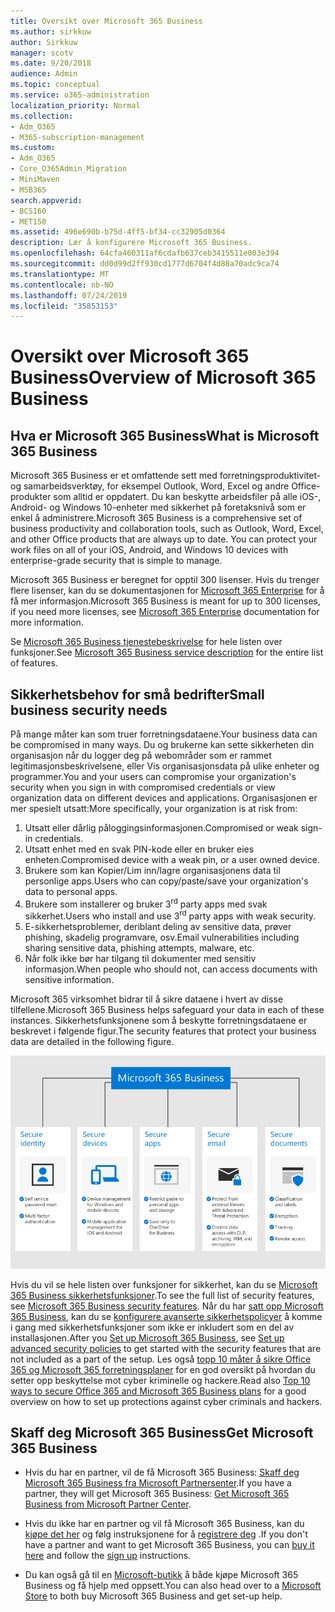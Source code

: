 ```yaml
---
title: Oversikt over Microsoft 365 Business
ms.author: sirkkuw
author: Sirkkuw
manager: scotv
ms.date: 9/20/2018
audience: Admin
ms.topic: conceptual
ms.service: o365-administration
localization_priority: Normal
ms.collection:
- Adm_O365
- M365-subscription-management
ms.custom:
- Adm_O365
- Core_O365Admin_Migration
- MiniMaven
- MSB365
search.appverid:
- BCS160
- MET150
ms.assetid: 496e690b-b75d-4ff5-bf34-cc32905d0364
description: Lær å konfigurere Microsoft 365 Business.
ms.openlocfilehash: 64cfa460311af6cdafb637ceb3415511e003e394
ms.sourcegitcommit: dd0d99d2ff930cd1777d6704f4d88a70adc9ca74
ms.translationtype: MT
ms.contentlocale: nb-NO
ms.lasthandoff: 07/24/2019
ms.locfileid: "35853153"
---
```

# <a name="overview-of-microsoft-365-business"></a><span data-ttu-id="7af4a-103">Oversikt over Microsoft 365 Business</span><span class="sxs-lookup"><span data-stu-id="7af4a-103">Overview of Microsoft 365 Business</span></span>

## <a name="what-is-microsoft-365-business"></a><span data-ttu-id="7af4a-104">Hva er Microsoft 365 Business</span><span class="sxs-lookup"><span data-stu-id="7af4a-104">What is Microsoft 365 Business</span></span>

<span data-ttu-id="7af4a-p101">Microsoft 365 Business er et omfattende sett med forretningsproduktivitet- og samarbeidsverktøy, for eksempel Outlook, Word, Excel og andre Office-produkter som alltid er oppdatert. Du kan beskytte arbeidsfiler på alle iOS-, Android- og Windows 10-enheter med sikkerhet på foretaksnivå som er enkel å administrere.</span><span class="sxs-lookup"><span data-stu-id="7af4a-p101">Microsoft 365 Business is a comprehensive set of business productivity and collaboration tools, such as Outlook, Word, Excel, and other Office products that are always up to date. You can protect your work files on all of your iOS, Android, and Windows 10 devices with enterprise-grade security that is simple to manage.</span></span>
  
<span data-ttu-id="7af4a-107">Microsoft 365 Business er beregnet for opptil 300 lisenser. Hvis du trenger flere lisenser, kan du se dokumentasjonen for [Microsoft 365 Enterprise](https://go.microsoft.com/fwlink/p/?linkid=860986) for å få mer informasjon.</span><span class="sxs-lookup"><span data-stu-id="7af4a-107">Microsoft 365 Business is meant for up to 300 licenses, if you need more licenses, see [Microsoft 365 Enterprise](https://go.microsoft.com/fwlink/p/?linkid=860986) documentation for more information.</span></span>

<span data-ttu-id="7af4a-108">Se [Microsoft 365 Business tjenestebeskrivelse](https://docs.microsoft.com/office365/servicedescriptions/microsoft-365-service-descriptions/microsoft-365-business-service-description) for hele listen over funksjoner.</span><span class="sxs-lookup"><span data-stu-id="7af4a-108">See [Microsoft 365 Business service description](https://docs.microsoft.com/office365/servicedescriptions/microsoft-365-service-descriptions/microsoft-365-business-service-description) for the entire list of features.</span></span>
  
## <a name="small-business-security-needs"></a><span data-ttu-id="7af4a-109">Sikkerhetsbehov for små bedrifter</span><span class="sxs-lookup"><span data-stu-id="7af4a-109">Small business security needs</span></span>

<span data-ttu-id="7af4a-110">På mange måter kan som truer forretningsdataene.</span><span class="sxs-lookup"><span data-stu-id="7af4a-110">Your business data can be compromised in many ways.</span></span> <span data-ttu-id="7af4a-111">Du og brukerne kan sette sikkerheten din organisasjon når du logger deg på webområder som er rammet legitimasjonsbeskrivelsene, eller Vis organisasjonsdata på ulike enheter og programmer.</span><span class="sxs-lookup"><span data-stu-id="7af4a-111">You and your users can compromise your organization's security when you sign in with compromised credentials or view organization data on different devices and applications.</span></span> <span data-ttu-id="7af4a-112">Organisasjonen er mer spesielt utsatt:</span><span class="sxs-lookup"><span data-stu-id="7af4a-112">More specifically, your organization is at risk from:</span></span>

1. <span data-ttu-id="7af4a-113">Utsatt eller dårlig påloggingsinformasjonen.</span><span class="sxs-lookup"><span data-stu-id="7af4a-113">Compromised or weak sign-in credentials.</span></span>
2. <span data-ttu-id="7af4a-114">Utsatt enhet med en svak PIN-kode eller en bruker eies enheten.</span><span class="sxs-lookup"><span data-stu-id="7af4a-114">Compromised device with a weak pin, or a user owned device.</span></span>
3. <span data-ttu-id="7af4a-115">Brukere som kan Kopier/Lim inn/lagre organisasjonens data til personlige apps.</span><span class="sxs-lookup"><span data-stu-id="7af4a-115">Users who can copy/paste/save your organization's data to personal apps.</span></span>
4. <span data-ttu-id="7af4a-116">Brukere som installerer og bruker 3<sup>rd</sup> party apps med svak sikkerhet.</span><span class="sxs-lookup"><span data-stu-id="7af4a-116">Users who install and use 3<sup>rd</sup> party apps with weak security.</span></span>
5. <span data-ttu-id="7af4a-117">E-sikkerhetsproblemer, deriblant deling av sensitive data, prøver phishing, skadelig programvare, osv.</span><span class="sxs-lookup"><span data-stu-id="7af4a-117">Email vulnerabilities including sharing sensitive data, phishing attempts, malware, etc.</span></span>
6. <span data-ttu-id="7af4a-118">Når folk ikke bør har tilgang til dokumenter med sensitiv informasjon.</span><span class="sxs-lookup"><span data-stu-id="7af4a-118">When people who should not, can access documents with sensitive information.</span></span>

<span data-ttu-id="7af4a-119">Microsoft 365 virksomhet bidrar til å sikre dataene i hvert av disse tilfellene.</span><span class="sxs-lookup"><span data-stu-id="7af4a-119">Microsoft 365 Business helps safeguard your data in each of these instances.</span></span> <span data-ttu-id="7af4a-120">Sikkerhetsfunksjonene som å beskytte forretningsdataene er beskrevet i følgende figur.</span><span class="sxs-lookup"><span data-stu-id="7af4a-120">The security features that protect your business data are detailed in the following figure.</span></span>

![Figur som viser hvordan M365B beskytter din virksomhet.](media/m365businessvalueadd.png)

<span data-ttu-id="7af4a-122">Hvis du vil se hele listen over funksjoner for sikkerhet, kan du se [Microsoft 365 Business sikkerhetsfunksjoner](security-features.md).</span><span class="sxs-lookup"><span data-stu-id="7af4a-122">To see the full list of security features, see [Microsoft 365 Business security features](security-features.md).</span></span> <span data-ttu-id="7af4a-123">Når du har [satt opp Microsoft 365 Business](set-up.md), kan du se [konfigurere avanserte sikkerhetspolicyer](set-up-advanced-security.md) å komme i gang med sikkerhetsfunksjoner som ikke er inkludert som en del av installasjonen.</span><span class="sxs-lookup"><span data-stu-id="7af4a-123">After you [Set up Microsoft 365 Business](set-up.md), see [Set up advanced security policies](set-up-advanced-security.md) to get started with the security features that are not included as a part of the setup.</span></span> <span data-ttu-id="7af4a-124">Les også [topp 10 måter å sikre Office 365 og Microsoft 365 forretningsplaner](https://docs.microsoft.com/office365/admin/security-and-compliance/secure-your-business-data) for en god oversikt på hvordan du setter opp beskyttelse mot cyber kriminelle og hackere.</span><span class="sxs-lookup"><span data-stu-id="7af4a-124">Read also [Top 10 ways to secure Office 365 and Microsoft 365 Business plans](https://docs.microsoft.com/office365/admin/security-and-compliance/secure-your-business-data) for a good overview on how to set up protections against cyber criminals and hackers.</span></span>

## <a name="get-microsoft-365-business"></a><span data-ttu-id="7af4a-125">Skaff deg Microsoft 365 Business</span><span class="sxs-lookup"><span data-stu-id="7af4a-125">Get Microsoft 365 Business</span></span>

- <span data-ttu-id="7af4a-126">Hvis du har en partner, vil de få Microsoft 365 Business: [Skaff deg Microsoft 365 Business fra Microsoft Partnersenter](get-microsoft-365-business.md#get-microsoft-365-business-from-microsoft-partner-center).</span><span class="sxs-lookup"><span data-stu-id="7af4a-126">If you have a partner, they will get Microsoft 365 Business: [Get Microsoft 365 Business from Microsoft Partner Center](get-microsoft-365-business.md#get-microsoft-365-business-from-microsoft-partner-center).</span></span>

- <span data-ttu-id="7af4a-127">Hvis du ikke har en partner og vil få Microsoft 365 Business, kan du [kjøpe det her](https://www.microsoft.com/microsoft-365/business) og følg instruksjonene for å [registrere deg](sign-up.md) .</span><span class="sxs-lookup"><span data-stu-id="7af4a-127">If you don't have a partner and want to get Microsoft 365 Business, you can [buy it here](https://www.microsoft.com/microsoft-365/business) and follow the [sign up](sign-up.md) instructions.</span></span>

- <span data-ttu-id="7af4a-128">Du kan også gå til en [Microsoft-butikk](https://www.microsoft.com/en-us/store/locations/find-a-store?icid=en-us_UF_FAS) å både kjøpe Microsoft 365 Business og få hjelp med oppsett.</span><span class="sxs-lookup"><span data-stu-id="7af4a-128">You can also head over to a [Microsoft Store](https://www.microsoft.com/en-us/store/locations/find-a-store?icid=en-us_UF_FAS) to both buy Microsoft 365 Business and get set-up help.</span></span>
